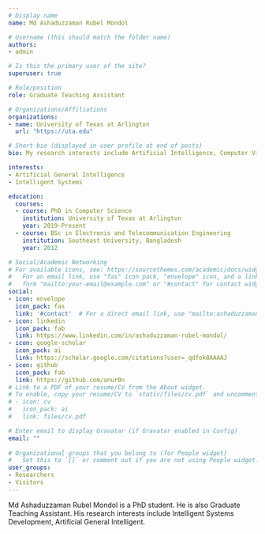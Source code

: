 ```yaml
---
# Display name
name: Md Ashaduzzaman Rubel Mondol

# Username (this should match the folder name)
authors:
- admin

# Is this the primary user of the site?
superuser: true

# Role/position
role: Graduate Teaching Assistant

# Organizations/Affiliations
organizations:
- name: University of Texas at Arlington
  url: "https://uta.edu"

# Short bio (displayed in user profile at end of posts)
bio: My research interests include Artificial Intelligence, Computer Vision.

interests:
- Artificial General Intelligence
- Intelligent Systems

education:
  courses:
  - course: PhD in Computer Science
    institution: University of Texas at Arlington
    year: 2019-Present
  - course: BSc in Electronis and Telecommunication Engineering
    institution: Southeast University, Bangladesh
    year: 2012

# Social/Academic Networking
# For available icons, see: https://sourcethemes.com/academic/docs/widgets/#icons
#   For an email link, use "fas" icon pack, "envelope" icon, and a link in the
#   form "mailto:your-email@example.com" or "#contact" for contact widget.
social:
- icon: envelope
  icon_pack: fas
  link: '#contact'  # For a direct email link, use "mailto:ashaduzzamanrubel@gmail.com".
- icon: linkedin
  icon_pack: fab
  link: https://www.linkedin.com/in/ashaduzzaman-rubel-mondol/
- icon: google-scholar
  icon_pack: ai
  link: https://scholar.google.com/citations?user=_qdfok8AAAAJ
- icon: github
  icon_pack: fab
  link: https://github.com/anur0n
# Link to a PDF of your resume/CV from the About widget.
# To enable, copy your resume/CV to `static/files/cv.pdf` and uncomment the lines below.  
# - icon: cv
#   icon_pack: ai
#   link: files/cv.pdf

# Enter email to display Gravatar (if Gravatar enabled in Config)
email: ""
  
# Organizational groups that you belong to (for People widget)
#   Set this to `[]` or comment out if you are not using People widget.  
user_groups:
- Researchers
- Visitors
---
```


Md Ashaduzzaman Rubel Mondol is a PhD student. He is also  Graduate Teaching Assistant. His research interests include Intelligent Systems Development, Artificial General Intelligent.
